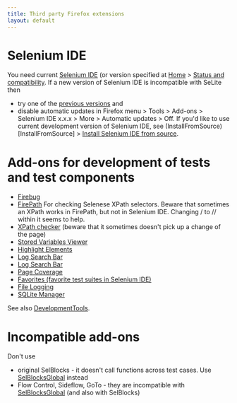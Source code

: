 ```yaml
---
title: Third party Firefox extensions
layout: default
---
```


# Selenium IDE #
You need current [Selenium IDE](http://seleniumhq.org/download) (or version specified at [Home](./) > [Status and compatibility](./#status-and-compatibility). If a new version of Selenium IDE is incompatible with SeLite then
  * try one of the [previous versions](http://release.seleniumhq.org/selenium-ide) and
  * disable automatic updates in Firefox menu > Tools > Add-ons > Selenium IDE x.x.x > More > Automatic updates > Off.
If you'd like to use current development version of Selenium IDE, see (InstallFromSource)[InstallFromSource] > [Install Selenium IDE from source](InstallFromSource#install-selenium-ide-from-source).

# Add-ons for development of tests and test components #
  * [Firebug](https://addons.mozilla.org/en-us/firefox/addon/firebug)
  * [FirePath](https://addons.mozilla.org/en-US/firefox/addon/firepath) For checking Selenese XPath selectors. Beware that sometimes an XPath works in FirePath, but not in Selenium IDE. Changing / to // within it seems to help.
  * [XPath checker](https://addons.mozilla.org/en-US/firefox/addon/xpath-checker/) (beware that it sometimes doesn't pick up a change of the page)
  * [Stored Variables Viewer](https://addons.mozilla.org/en-US/firefox/addon/stored-variables-viewer-seleni/)
  * [Highlight Elements](https://addons.mozilla.org/en-us/firefox/addon/highlight-elements-selenium-id/)
  * [Log Search Bar](https://addons.mozilla.org/en-US/firefox/addon/log-search-bar-selenium-ide)
  * [Log Search Bar](https://addons.mozilla.org/en-US/firefox/addon/log-search-bar-selenium-ide/)
  * [Page Coverage](https://addons.mozilla.org/en-US/firefox/addon/page-coverage-selenium-ide)
  * [Favorites (favorite test suites in Selenium IDE)](https://addons.mozilla.org/en-US/firefox/addon/favorites-selenium-ide/)
  * [File Logging](https://addons.mozilla.org/en-US/firefox/addon/file-logging-selenium-ide/)
  * [SQLite Manager](https://addons.mozilla.org/en-US/firefox/addon/sqlite-manager)

See also [DevelopmentTools](DevelopmentTools).

# Incompatible add-ons #
Don't use
  * original SelBlocks - it doesn't call functions across test cases. Use [SelBlocksGlobal](SelBlocksGlobal) instead
  * Flow Control, Sideflow, GoTo - they are incompatible with [SelBlocksGlobal](SelBlocksGlobal) (and also with SelBlocks)